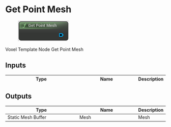 # Get Point Mesh

<div align="left" data-full-width="false">

<figure><img src="Get_Point_Mesh.png" alt=""><figcaption></figcaption></figure>

</div>

Voxel Template Node Get Point Mesh

## Inputs

<table>
<thead><tr><th width="250">Type</th><th width="200">Name</th><th>Description</th></tr></thead>
<tbody>
</tbody>
</table>

## Outputs

<table>
<thead><tr><th width="250">Type</th><th width="200">Name</th><th>Description</th></tr></thead>
<tbody>
<tr><td>Static Mesh Buffer</td><td>Mesh</td><td>Mesh</td></tr>
</tbody>
</table>